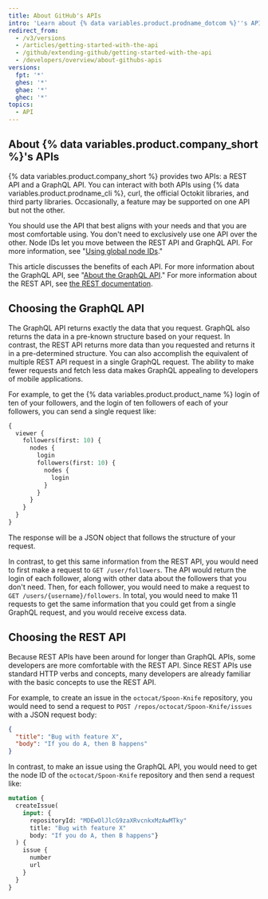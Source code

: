 ```yaml
---
title: About GitHub's APIs
intro: 'Learn about {% data variables.product.prodname_dotcom %}''s APIs to extend and customize your {% data variables.product.prodname_dotcom %} experience.'
redirect_from:
  - /v3/versions
  - /articles/getting-started-with-the-api
  - /github/extending-github/getting-started-with-the-api
  - /developers/overview/about-githubs-apis
versions:
  fpt: '*'
  ghes: '*'
  ghae: '*'
  ghec: '*'
topics:
  - API
---
```


## About {% data variables.product.company_short %}'s APIs

{% data variables.product.company_short %} provides two APIs: a REST API and a GraphQL API. You can interact with both APIs using {% data variables.product.prodname_cli %}, curl, the official Octokit libraries, and third party libraries. Occasionally, a feature may be supported on one API but not the other.

You should use the API that best aligns with your needs and that you are most comfortable using. You don't need to exclusively use one API over the other. Node IDs let you move between the REST API and GraphQL API. For more information, see "[Using global node IDs](/graphql/guides/using-global-node-ids)."

This article discusses the benefits of each API. For more information about the GraphQL API, see "[About the GraphQL API](/graphql/overview/about-the-graphql-api)." For more information about the REST API, see [the REST documentation](/rest).

## Choosing the GraphQL API

The GraphQL API returns exactly the data that you request. GraphQL also returns the data in a pre-known structure based on your request. In contrast, the REST API returns more data than you requested and returns it in a pre-determined structure. You can also accomplish the equivalent of multiple REST API request in a single GraphQL request. The ability to make fewer requests and fetch less data makes GraphQL appealing to developers of mobile applications.

For example, to get the {% data variables.product.product_name %} login of ten of your followers, and the login of ten followers of each of your followers, you can send a single request like:

```graphql
{
  viewer {
    followers(first: 10) {
      nodes {
        login
        followers(first: 10) {
          nodes {
            login
          }
        }
      }
    }
  }
}
```

The response will be a JSON object that follows the structure of your request.

In contrast, to get this same information from the REST API, you would need to first make a request to `GET /user/followers`. The API would return the login of each follower, along with other data about the followers that you don't need. Then, for each follower, you would need to make a request to `GET /users/{username}/followers`. In total, you would need to make 11 requests to get the same information that you could get from a single GraphQL request, and you would receive excess data.

## Choosing the REST API

Because REST APIs have been around for longer than GraphQL APIs, some developers are more comfortable with the REST API. Since REST APIs use standard HTTP verbs and concepts, many developers are already familiar with the basic concepts to use the REST API.

For example, to create an issue in the `octocat/Spoon-Knife` repository, you would need to send a request to `POST /repos/octocat/Spoon-Knife/issues` with a JSON request body:

```json
{
  "title": "Bug with feature X",
  "body": "If you do A, then B happens"
}
```

In contrast, to make an issue using the GraphQL API, you would need to get the node ID of the `octocat/Spoon-Knife` repository and then send a request like:

```graphql
mutation {
  createIssue(
    input: {
      repositoryId: "MDEwOlJlcG9zaXRvcnkxMzAwMTky"
      title: "Bug with feature X"
      body: "If you do A, then B happens"}
  ) {
    issue {
      number
      url
    }
  }
}
```
